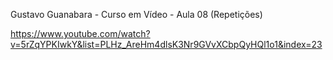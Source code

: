 Gustavo Guanabara - Curso em Vídeo - Aula 08 (Repetições)

https://www.youtube.com/watch?v=5rZqYPKIwkY&list=PLHz_AreHm4dlsK3Nr9GVvXCbpQyHQl1o1&index=23